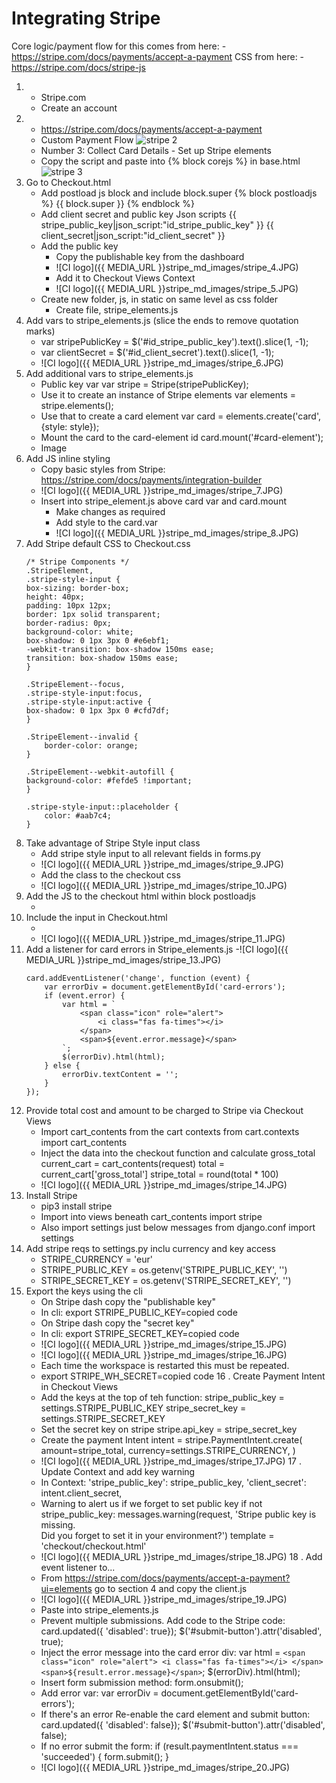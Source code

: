 # Integrating Stripe

Core logic/payment flow for this comes from here:
    - https://stripe.com/docs/payments/accept-a-payment
CSS from here: 
    - https://stripe.com/docs/stripe-js
    

1. - Stripe.com
    - Create an account
2. - https://stripe.com/docs/payments/accept-a-payment
    - Custom Payment Flow
![stripe 2](https://safe-face.s3-eu-west-1.amazonaws.com/stripe_images/stripe_2.JPG)
    - Number 3: Collect Card Details - Set up Stripe elements
    - Copy the script and paste into {% block corejs %} in base.html
![stripe 3](https://safe-face.s3-eu-west-1.amazonaws.com/stripe_images/stripe_3.JPG)
3. Go to Checkout.html
    - Add postload js block and include block.super
        {% block postloadjs %}
            {{ block.super }}
        {% endblock %}
    - Add client secret and public key Json scripts
        {{ stripe_public_key|json_script:"id_stripe_public_key" }}
        {{ client_secret|json_script:"id_client_secret" }}
        <script src="{% static 'checkout/js/stripe_elements.js' %}"></script>
    - Add the public key
        - Copy the publishable key from the dashboard
        - ![CI logo]({{ MEDIA_URL }}stripe_md_images/stripe_4.JPG)
        - Add it to Checkout Views Context
        - ![CI logo]({{ MEDIA_URL }}stripe_md_images/stripe_5.JPG)
    - Create new folder, js, in static on same level as css folder
        - Create file, stripe_elements.js
4. Add vars to stripe_elements.js (slice the ends to remove quotation marks)
    - var stripePublicKey = $('#id_stripe_public_key').text().slice(1, -1);
    - var clientSecret = $('#id_client_secret').text().slice(1, -1);
    - ![CI logo]({{ MEDIA_URL }}stripe_md_images/stripe_6.JPG)
5. Add additional vars to stripe_elements.js
    - Public key var
        var stripe = Stripe(stripePublicKey);
    - Use it to create an instance of Stripe elements
        var elements = stripe.elements();
    - Use that to create a card element
        var card = elements.create('card', {style: style});
    - Mount the card to the card-element id
        card.mount('#card-element');
    - Image
6. Add JS inline styling
    - Copy basic styles from Stripe: https://stripe.com/docs/payments/integration-builder
    - ![CI logo]({{ MEDIA_URL }}stripe_md_images/stripe_7.JPG)
    - Insert into stripe_element.js above card var and card.mount
        - Make changes as required
        - Add style to the card.var
        - ![CI logo]({{ MEDIA_URL }}stripe_md_images/stripe_8.JPG)
7. Add Stripe default CSS to Checkout.css
    ```
    /* Stripe Components */
    .StripeElement,
    .stripe-style-input {
    box-sizing: border-box;
    height: 40px;
    padding: 10px 12px;
    border: 1px solid transparent;
    border-radius: 0px;
    background-color: white;
    box-shadow: 0 1px 3px 0 #e6ebf1;
    -webkit-transition: box-shadow 150ms ease;
    transition: box-shadow 150ms ease;
    }

    .StripeElement--focus,
    .stripe-style-input:focus,
    .stripe-style-input:active {
    box-shadow: 0 1px 3px 0 #cfd7df;
    }

    .StripeElement--invalid {
        border-color: orange;
    }

    .StripeElement--webkit-autofill {
    background-color: #fefde5 !important;
    }

    .stripe-style-input::placeholder {
        color: #aab7c4;
    }
    ```
8. Take advantage of Stripe Style input class
    - Add stripe style input to all relevant fields in forms.py
    - ![CI logo]({{ MEDIA_URL }}stripe_md_images/stripe_9.JPG)
    - Add the class to the checkout css
    - ![CI logo]({{ MEDIA_URL }}stripe_md_images/stripe_10.JPG)
9. Add the JS to the checkout html within block postloadjs
    - <script src="{% static 'checkout/js/stripe_elements.js' %}"></script>
10. Include the input in Checkout.html
    - <input type="hidden" value="{{ client_secret }}" name="client_secret">
    - ![CI logo]({{ MEDIA_URL }}stripe_md_images/stripe_11.JPG)
11. Add a listener for card errors in Stripe_elements.js
    -![CI logo]({{ MEDIA_URL }}stripe_md_images/stripe_13.JPG)
    ```
    card.addEventListener('change', function (event) {
        var errorDiv = document.getElementById('card-errors');
        if (event.error) {
            var html = `
                <span class="icon" role="alert">
                    <i class="fas fa-times"></i>
                </span>
                <span>${event.error.message}</span>
            `;
            $(errorDiv).html(html);
        } else {
            errorDiv.textContent = '';
        }
    });
    ```
12. Provide total cost and amount to be charged to Stripe via Checkout Views
    - Import cart_contents from the cart contexts 
        from cart.contexts import cart_contents
    - Inject the data into the checkout function and calculate gross_total
        current_cart = cart_contents(request)
        total = current_cart['gross_total']
        stripe_total = round(total * 100)
    - ![CI logo]({{ MEDIA_URL }}stripe_md_images/stripe_14.JPG)
13. Install Stripe
    - pip3 install stripe
    - Import into views beneath cart_contents
        import stripe
    - Also import settings just below messages
        from django.conf import settings
14. Add stripe reqs to settings.py inclu currency and key access
    - STRIPE_CURRENCY = 'eur'
    - STRIPE_PUBLIC_KEY = os.getenv('STRIPE_PUBLIC_KEY', '')
    - STRIPE_SECRET_KEY = os.getenv('STRIPE_SECRET_KEY', '')
15. Export the keys using the cli
    - On Stripe dash copy the "publishable key"
    - In cli: export STRIPE_PUBLIC_KEY=copied code
    - On Stripe dash copy the "secret key"
    - In cli: export STRIPE_SECRET_KEY=copied code
    - ![CI logo]({{ MEDIA_URL }}stripe_md_images/stripe_15.JPG)
    - ![CI logo]({{ MEDIA_URL }}stripe_md_images/stripe_16.JPG)
    - Each time the workspace is restarted this must be repeated.
    - export STRIPE_WH_SECRET=copied code
16 . Create Payment Intent in Checkout Views
    - Add the keys at the top of teh function:
        stripe_public_key = settings.STRIPE_PUBLIC_KEY
        stripe_secret_key = settings.STRIPE_SECRET_KEY
    - Set the secret key on stripe
        stripe.api_key = stripe_secret_key
    - Create the payment Intent
        intent = stripe.PaymentIntent.create(
            amount=stripe_total,
            currency=settings.STRIPE_CURRENCY,
        )
    - ![CI logo]({{ MEDIA_URL }}stripe_md_images/stripe_17.JPG)
17 . Update Context and add key warning
    - In Context:
        'stripe_public_key': stripe_public_key,
        'client_secret': intent.client_secret,
    - Warning to alert us if we forget to set public key
        if not stripe_public_key:
        messages.warning(request, 'Stripe public key is missing. \
            Did you forget to set it in your environment?')
        template = 'checkout/checkout.html'
    - ![CI logo]({{ MEDIA_URL }}stripe_md_images/stripe_18.JPG)
18 . Add event listener to...
    - From https://stripe.com/docs/payments/accept-a-payment?ui=elements go to section 4 and copy the client.js
    - ![CI logo]({{ MEDIA_URL }}stripe_md_images/stripe_19.JPG)
    - Paste into stripe_elements.js
    - Prevent multiple submissions. Add code to the Stripe code:
        card.updated({ 'disabled': true});
        $('#submit-button').attr('disabled', true);
    - Inject the error message into the card error div:
        var html = `
            <span class="icon" role="alert">
                <i class="fas fa-times"></i>
            </span>
            <span>${result.error.message}</span>
        `;
        $(errorDiv).html(html);
    - Insert form submission method:
        form.onsubmit();
    - Add error var:
        var errorDiv = document.getElementById('card-errors');
    - If there's an error Re-enable the card element and submit button:
        card.updated({ 'disabled': false});
        $('#submit-button').attr('disabled', false);
    - If no error submit the form:
        if (result.paymentIntent.status === 'succeeded') {
            form.submit();
        }
    - ![CI logo]({{ MEDIA_URL }}stripe_md_images/stripe_20.JPG)